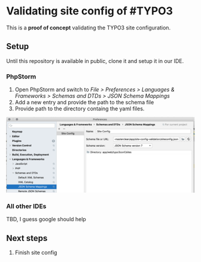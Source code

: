 # Validating site config of #TYPO3

This is a **proof of concept** validating the TYPO3 site configuration.

## Setup

Until this repository is available in public, clone it and setup it in our IDE.

### PhpStorm

1. Open PhpStorm and switch to *File > Preferences > Languages & Frameworks > Schemas and DTDs > JSON Schema Mappings*
2. Add a new entry and provide the path to the schema file
3. Provide path to the directory containg the yaml files.

![Setup PhpStorm](assets/setup-phpstorm.png)

### All other IDEs

TBD, I guess google should help

## Next steps

1. Finish site config
